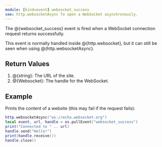 ```yaml
---
module: [kind=event] websocket_success
see: http.websocketAsync To open a WebSocket asynchronously.
---
```


The @{websocket_success} event is fired when a WebSocket connection request returns successfully.

This event is normally handled inside @{http.websocket}, but it can still be seen when using @{http.websocketAsync}.

## Return Values
1. @{string}: The URL of the site.
2. @{Websocket}: The handle for the WebSocket.

## Example
Prints the content of a website (this may fail if the request fails):
```lua
http.websocketAsync("ws://echo.websocket.org")
local event, url, handle = os.pullEvent("websocket_success")
print("Connected to " .. url)
handle.send("Hello!")
print(handle.receive())
handle.close()
```
